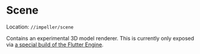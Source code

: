 # Scene

Location: `//impeller/scene`

Contains an experimental 3D model renderer. This is currently only exposed via
[a special build of the Flutter Engine](https://github.com/flutter/flutter/wiki/Impeller-Scene).
